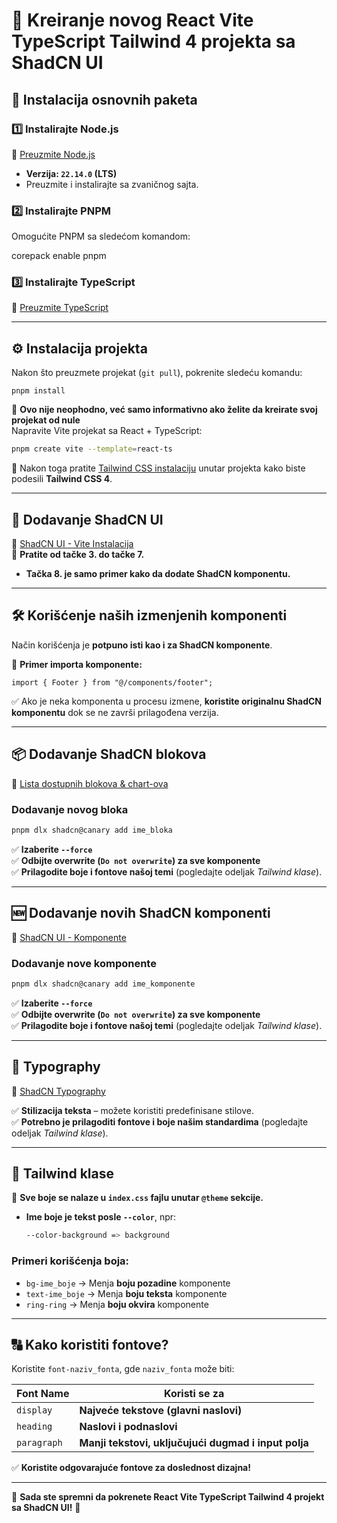 # 📌 Kreiranje novog React Vite TypeScript Tailwind 4 projekta sa ShadCN UI

## 🚀 Instalacija osnovnih paketa

### **1️⃣ Instalirajte Node.js**
🔗 [Preuzmite Node.js](https://nodejs.org/en/download)  
- **Verzija: `22.14.0` (LTS)**  
- Preuzmite i instalirajte sa zvaničnog sajta.

### **2️⃣ Instalirajte PNPM**
Omogućite PNPM sa sledećom komandom:

corepack enable pnpm


### **3️⃣ Instalirajte TypeScript**
🔗 [Preuzmite TypeScript](https://www.typescriptlang.org/download)  

---

## ⚙️ **Instalacija projekta**
Nakon što preuzmete projekat (`git pull`), pokrenite sledeću komandu:
```
pnpm install
```

📝 **Ovo nije neophodno, već samo informativno ako želite da kreirate svoj projekat od nule**  
Napravite Vite projekat sa React + TypeScript:
```sh
pnpm create vite --template=react-ts
```
📌 Nakon toga pratite [Tailwind CSS instalaciju](https://tailwindcss.com/docs/installation) unutar projekta kako biste podesili **Tailwind CSS 4**.

---

## 🎨 **Dodavanje ShadCN UI**
🔗 [ShadCN UI - Vite Instalacija](https://ui.shadcn.com/docs/installation/vite)  
📌 **Pratite od tačke 3. do tačke 7.**  
- **Tačka 8. je samo primer kako da dodate ShadCN komponentu.**

---

## 🛠 **Korišćenje naših izmenjenih komponenti**
Način korišćenja je **potpuno isti kao i za ShadCN komponente**.

📌 **Primer importa komponente:**
```tsx
import { Footer } from "@/components/footer";
```

✅ Ako je neka komponenta u procesu izmene, **koristite originalnu ShadCN komponentu** dok se ne završi prilagođena verzija.

---

## 📦 **Dodavanje ShadCN blokova**
🔗 [Lista dostupnih blokova & chart-ova](https://github.com/shadcn-ui/ui/tree/main/apps/v4/registry/new-york-v4)

### **Dodavanje novog bloka**
```sh
pnpm dlx shadcn@canary add ime_bloka
```
✅ **Izaberite `--force`**  
✅ **Odbijte overwrite (`Do not overwrite`) za sve komponente**  
✅ **Prilagodite boje i fontove našoj temi** (pogledajte odeljak *Tailwind klase*).

---

## 🆕 **Dodavanje novih ShadCN komponenti**
🔗 [ShadCN UI - Komponente](https://ui.shadcn.com/docs/components)  

### **Dodavanje nove komponente**
```sh
pnpm dlx shadcn@canary add ime_komponente
```
✅ **Izaberite `--force`**  
✅ **Odbijte overwrite (`Do not overwrite`) za sve komponente**  
✅ **Prilagodite boje i fontove našoj temi** (pogledajte odeljak *Tailwind klase*).

---

## 📝 **Typography**
🔗 [ShadCN Typography](https://ui.shadcn.com/docs/components/typography)  

✅ **Stilizacija teksta** – možete koristiti predefinisane stilove.  
✅ **Potrebno je prilagoditi fontove i boje našim standardima** (pogledajte odeljak *Tailwind klase*).

---

## 🎨 **Tailwind klase**
📌 **Sve boje se nalaze u `index.css` fajlu unutar `@theme` sekcije.**  
- **Ime boje je tekst posle `--color`**, npr:  
  ```css
  --color-background => background
  ```

### **Primeri korišćenja boja:**
- `bg-ime_boje` → Menja **boju pozadine** komponente  
- `text-ime_boje` → Menja **boju teksta** komponente  
- `ring-ring` → Menja **boju okvira** komponente  

---

## 🔠 **Kako koristiti fontove?**
Koristite `font-naziv_fonta`, gde `naziv_fonta` može biti:

| **Font Name** | **Koristi se za** |
|--------------|------------------|
| `display` | **Najveće tekstove (glavni naslovi)** |
| `heading` | **Naslovi i podnaslovi** |
| `paragraph` | **Manji tekstovi, uključujući dugmad i input polja** |

✅ **Koristite odgovarajuće fontove za doslednost dizajna!**  

---

🚀 **Sada ste spremni da pokrenete React Vite TypeScript Tailwind 4 projekt sa ShadCN UI!** 🚀
```
